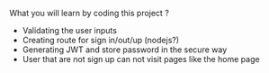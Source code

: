 What you will learn by coding this project ?
- Validating the user inputs
- Creating route for sign in/out/up (nodejs?)
- Generating JWT and store password in the secure way
- User that are not sign up can not visit pages like the home page
